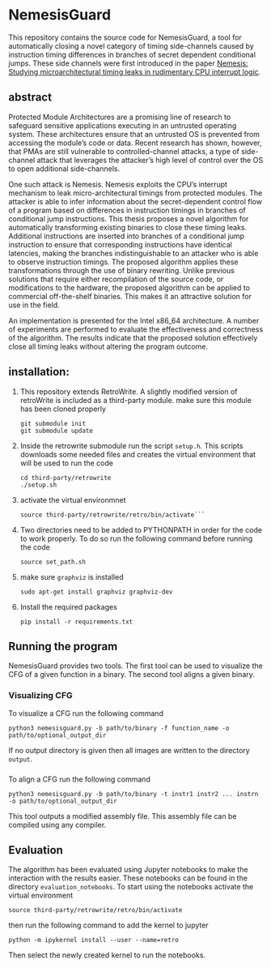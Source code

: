 # NemesisGuard

This repository contains the source code for NemesisGuard, a tool for automatically closing a novel category of timing side-channels caused by 
instruction timing differences in branches of secret dependent conditional jumps. 
These side channels were first introduced in the paper [Nemesis: Studying microarchitectural timing leaks in rudimentary CPU interrupt logic](https://people.cs.kuleuven.be/~jo.vanbulck/ccs18.pdf). 

## abstract 
Protected Module Architectures are a promising line of research to safeguard sensitive
applications executing in an untrusted operating system. These architectures ensure
that an untrusted OS is prevented from accessing the module’s code or data. Recent
research has shown, however, that PMAs are still vulnerable to controlled-channel
attacks, a type of side-channel attack that leverages the attacker’s high level of
control over the OS to open additional side-channels.

One such attack is Nemesis. Nemesis exploits the CPU’s interrupt mechanism
to leak micro-architectural timings from protected modules. The attacker is able
to infer information about the secret-dependent control flow of a program based on
differences in instruction timings in branches of conditional jump instructions. This
thesis proposes a novel algorithm for automatically transforming existing binaries
to close these timing leaks. Additional instructions are inserted into branches of a
conditional jump instruction to ensure that corresponding instructions have identical
latencies, making the branches indistinguishable to an attacker who is able to observe
instruction timings. The proposed algorithm applies these transformations through
the use of binary rewriting. Unlike previous solutions that require either recompilation
of the source code, or modifications to the hardware, the proposed algorithm can be
applied to commercial off-the-shelf binaries. This makes it an attractive solution for
use in the field.

An implementation is presented for the Intel x86_64 architecture. A number
of experiments are performed to evaluate the effectiveness and correctness of the
algorithm. The results indicate that the proposed solution effectively close all timing
leaks without altering the program outcome.

## installation:

1. This repository extends RetroWrite. A slightly modified version of retroWrite is included as a third-party module. make sure this module has been cloned properly
 	```
	git submodule init 
	git submodule update 
	```
2. Inside the retrowrite submodule run the script `setup.h`. This scripts downloads some needed files and creates the virtual environment that will be used to run the code 
	```
	cd third-party/retrowrite 
	./setup.sh
	```
3. activate the virtual environmnet
	```
	source third-party/retrowrite/retro/bin/activate```
	```
3. Two directories need to be added to PYTHONPATH in order for the code to work properly. To do so run the following command before running the code 
	```
	source set_path.sh
	```
	
4. make sure `graphviz` is installed 
	```
	sudo apt-get install graphviz graphviz-dev
	```

4. Install the required packages 
	```
	pip install -r requirements.txt
	```

## Running the program
NemesisGuard provides two tools. The first tool can be used to visualize the CFG of a given function in a binary. The second 
tool aligns a given binary.

### Visualizing CFG 
To visualize a CFG run the following command 
```
python3 nemesisguard.py -b path/to/binary -f function_name -o path/to/optional_output_dir 
```
If no output directory is given then all images are written to the directory `output`. 
###
To align a CFG run the following command 
```
python3 nemesisguard.py -b path/to/binary -t instr1 instr2 ... instrn -o path/to/optional_output_dir
```
This tool outputs a modified assembly file. 
This assembly file can be compiled using any compiler. 


## Evaluation 
The algorithm has been evaluated using Jupyter notebooks to make the interaction with the results easier. 
These notebooks can be found in the directory `evaluation_notebooks`. 
To start using the notebooks activate the virtual environment 
```
source third-party/retrowrite/retro/bin/activate
``` 
then run the following command to add the kernel to jupyter 
```
python -m ipykernel install --user --name=retro
```
Then select the newly created kernel to run the notebooks. 
